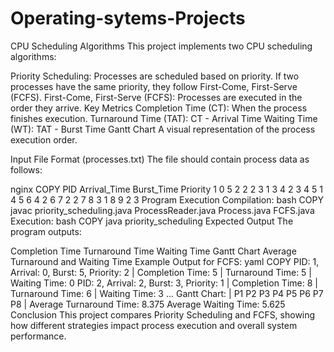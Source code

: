 # Operating-sytems-Projects 
CPU Scheduling Algorithms
This project implements two CPU scheduling algorithms:

Priority Scheduling: Processes are scheduled based on priority. If two processes have the same priority, they follow First-Come, First-Serve (FCFS).
First-Come, First-Serve (FCFS): Processes are executed in the order they arrive.
Key Metrics
Completion Time (CT): When the process finishes execution.
Turnaround Time (TAT): CT - Arrival Time
Waiting Time (WT): TAT - Burst Time
Gantt Chart
A visual representation of the process execution order.

Input File Format (processes.txt)
The file should contain process data as follows:

nginx
COPY
PID Arrival_Time Burst_Time Priority
1 0 5 2
2 2 3 1
3 4 2 3
4 5 1 4
5 6 4 2
6 7 2 2
7 8 3 1
8 9 2 3
Program Execution
Compilation:
bash
COPY
javac priority_scheduling.java ProcessReader.java Process.java FCFS.java
Execution:
bash
COPY
java priority_scheduling
Expected Output
The program outputs:

Completion Time
Turnaround Time
Waiting Time
Gantt Chart
Average Turnaround and Waiting Time
Example Output for FCFS:
yaml
COPY
PID: 1, Arrival: 0, Burst: 5, Priority: 2 | Completion Time: 5 | Turnaround Time: 5 | Waiting Time: 0
PID: 2, Arrival: 2, Burst: 3, Priority: 1 | Completion Time: 8 | Turnaround Time: 6 | Waiting Time: 3
...
Gantt Chart: | P1 P2 P3 P4 P5 P6 P7 P8 |
Average Turnaround Time: 8.375
Average Waiting Time: 5.625
Conclusion
This project compares Priority Scheduling and FCFS, showing how different strategies impact process execution and overall system performance.


